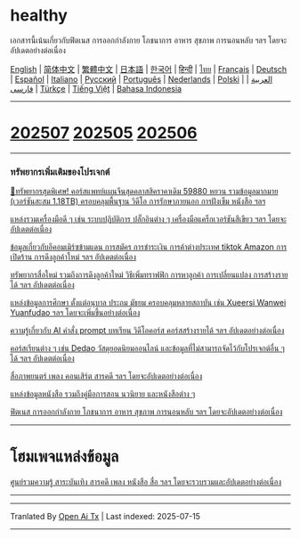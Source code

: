 # healthy
เอกสารนี้เน้นเกี่ยวกับฟิตเนส การออกกำลังกาย โภชนาการ อาหาร สุขภาพ การนอนหลับ ฯลฯ โดยจะอัปเดตอย่างต่อเนื่อง

[English](https://openaitx.github.io/view.html?user=mswnlz&project=healthy&lang=en) | [简体中文](https://openaitx.github.io/view.html?user=mswnlz&project=healthy&lang=zh-CN) | [繁體中文](https://openaitx.github.io/view.html?user=mswnlz&project=healthy&lang=zh-TW) | [日本語](https://openaitx.github.io/view.html?user=mswnlz&project=healthy&lang=ja) | [한국어](https://openaitx.github.io/view.html?user=mswnlz&project=healthy&lang=ko) | [हिन्दी](https://openaitx.github.io/view.html?user=mswnlz&project=healthy&lang=hi) | [ไทย](https://openaitx.github.io/view.html?user=mswnlz&project=healthy&lang=th) | [Français](https://openaitx.github.io/view.html?user=mswnlz&project=healthy&lang=fr) | [Deutsch](https://openaitx.github.io/view.html?user=mswnlz&project=healthy&lang=de) | [Español](https://openaitx.github.io/view.html?user=mswnlz&project=healthy&lang=es) | [Italiano](https://openaitx.github.io/view.html?user=mswnlz&project=healthy&lang=it) | [Русский](https://openaitx.github.io/view.html?user=mswnlz&project=healthy&lang=ru) | [Português](https://openaitx.github.io/view.html?user=mswnlz&project=healthy&lang=pt) | [Nederlands](https://openaitx.github.io/view.html?user=mswnlz&project=healthy&lang=nl) | [Polski](https://openaitx.github.io/view.html?user=mswnlz&project=healthy&lang=pl) | [العربية](https://openaitx.github.io/view.html?user=mswnlz&project=healthy&lang=ar) | [فارسی](https://openaitx.github.io/view.html?user=mswnlz&project=healthy&lang=fa) | [Türkçe](https://openaitx.github.io/view.html?user=mswnlz&project=healthy&lang=tr) | [Tiếng Việt](https://openaitx.github.io/view.html?user=mswnlz&project=healthy&lang=vi) | [Bahasa Indonesia](https://openaitx.github.io/view.html?user=mswnlz&project=healthy&lang=id)

--------------
# [202507](https://raw.githubusercontent.com/mswnlz/healthy/main/202507.md) [202505](https://raw.githubusercontent.com/mswnlz/healthy/main/202505.md) [202506](https://raw.githubusercontent.com/mswnlz/healthy/main/202506.md)

---------------
### ทรัพยากรเพิ่มเติมของโปรเจกต์

[🎁ทรัพยากรสุดพิเศษ! คอร์สแพทย์แผนจีนสุดคลาสสิคราคาเดิม 59880 หยวน รวมข้อมูลมากมาย (เวอร์ชันสะสม 1.18TB) ครอบคลุมพื้นฐาน วิดีโอ การรักษาภายนอก การฝังเข็ม หนังสือ ฯลฯ](https://github.com/mswnlz/chinese-traditional)

[แหล่งรวมเครื่องมือดี ๆ เช่น ระบบปฏิบัติการ ปลั๊กอินต่าง ๆ เครื่องมือแคร็กเวอร์ชันสีเขียว ฯลฯ โดยจะอัปเดตต่อเนื่อง](https://github.com/mswnlz/tools)

[ข้อมูลเกี่ยวกับอีคอมเมิร์ซข้ามแดน การสมัคร การชำระเงิน การค้าต่างประเทศ tiktok Amazon การเปิดร้าน การดึงลูกค้าใหม่ ฯลฯ อัปเดตต่อเนื่อง](https://github.com/mswnlz/cross-border)

[ทรัพยากรสื่อใหม่ รวมถึงการดึงลูกค้าใหม่ วิธีเพิ่มทราฟฟิก การหาลูกค้า การเปลี่ยนแปลง การสร้างรายได้ ฯลฯ อัปเดตต่อเนื่อง](https://github.com/mswnlz/self-media)

[แหล่งข้อมูลการศึกษา ตั้งแต่อนุบาล ประถม มัธยม ครอบคลุมหลายสถาบัน เช่น Xueersi Wanwei Yuanfudao ฯลฯ โดยจะเพิ่มขึ้นอย่างต่อเนื่อง](https://github.com/mswnlz/edu-knowlege)

[ความรู้เกี่ยวกับ AI คำสั่ง prompt บทเรียน วิดีโอคอร์ส คอร์สสร้างรายได้ ฯลฯ อัปเดตอย่างต่อเนื่อง](https://github.com/mswnlz/AIknowledge)

[คอร์สเรียนต่าง ๆ เช่น Dedao วัสดุยอดนิยมออนไลน์ และข้อมูลที่ไม่สามารถจัดไว้กับโปรเจกต์อื่น ๆ ได้ ฯลฯ อัปเดตต่อเนื่อง](https://github.com/mswnlz/curriculum)

[สื่อภาพยนตร์ เพลง คอนเสิร์ต สารคดี ฯลฯ โดยจะอัปเดตอย่างต่อเนื่อง](https://github.com/mswnlz/movies)

[แหล่งข้อมูลหนังสือ รวมถึงคู่มือการสอน นวนิยาย และหนังสือต่าง ๆ](https://github.com/mswnlz/book)

[ฟิตเนส การออกกำลังกาย โภชนาการ อาหาร สุขภาพ การนอนหลับ ฯลฯ โดยจะอัปเดตอย่างต่อเนื่อง](https://github.com/mswnlz/healthy)

---------------
# โฮมเพจแหล่งข้อมูล
[ศูนย์รวมความรู้ สาระบันเทิง สารคดี เพลง หนังสือ สื่อ ฯลฯ โดยจะรวบรวมและอัปเดตอย่างต่อเนื่อง](https://github.com/mswnlz)

---------------





---

Tranlated By [Open Ai Tx](https://github.com/OpenAiTx/OpenAiTx) | Last indexed: 2025-07-15

---